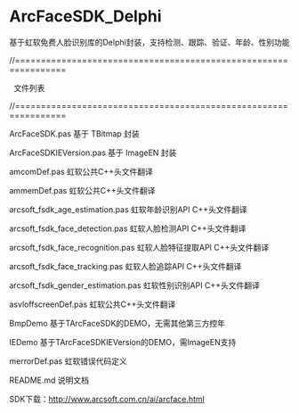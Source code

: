 # ArcFaceSDK_Delphi
基于虹软免费人脸识别库的Delphi封装，支持检测、跟踪、验证、年龄、性别功能


//================================================================

   文件列表
   
//================================================================

ArcFaceSDK.pas	基于 TBitmap 封装

ArcFaceSDKIEVersion.pas	基于 ImageEN 封装

amcomDef.pas	虹软公共C++头文件翻译

ammemDef.pas	虹软公共C++头文件翻译

arcsoft_fsdk_age_estimation.pas	虹软年龄识别API C++头文件翻译

arcsoft_fsdk_face_detection.pas	虹软人脸检测API C++头文件翻译

arcsoft_fsdk_face_recognition.pas	虹软人脸特征提取API C++头文件翻译

arcsoft_fsdk_face_tracking.pas	虹软人脸追踪API C++头文件翻译

arcsoft_fsdk_gender_estimation.pas	虹软性别识别API C++头文件翻译

asvloffscreenDef.pas	虹软公共C++头文件翻译

BmpDemo	基于TArcFaceSDK的DEMO，无需其他第三方控年

IEDemo	基于TArcFaceSDKIEVersion的DEMO，需ImageEN支持

merrorDef.pas	虹软错误代码定义

README.md	说明文档

SDK下载：http://www.arcsoft.com.cn/ai/arcface.html
